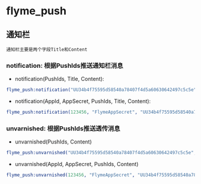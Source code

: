 # flyme_push

## 通知栏
    通知栏主要是两个字段Title和Content

### notification: 根据PushIds推送通知栏消息

* notification(PushIds, Title, Content):
```erlang
flyme_push:notification("UU34b4f75595d58540a78407f4d5a60630642497c5c5e", "Hello", "World").
```

* notification(AppId, AppSecret, PushIds, Title, Content):
```erlang
flyme_push:notification(123456, "FlymeAppSecret", "UU34b4f75595d58540a78407f4d5a60630642497c5c5e", "Hello", "World").
```

### unvarnished: 根据PushIds推送透传消息


* unvarnished(PushIds, Content)
```erlang
flyme_push:unvarnished("UU34b4f75595d58540a78407f4d5a60630642497c5c5e", jiffy:encode(#{<<"hello">> => <<"world">>})).
```

* unvarnished(AppId, AppSecret, PushIds, Content)
```erlang
flyme_push:unvarnished(123456, "FlymeAppSecret", "UU34b4f75595d58540a78407f4d5a60630642497c5c5e", jiffy:encode(#{<<"hello">> => <<"world">>})).
```


